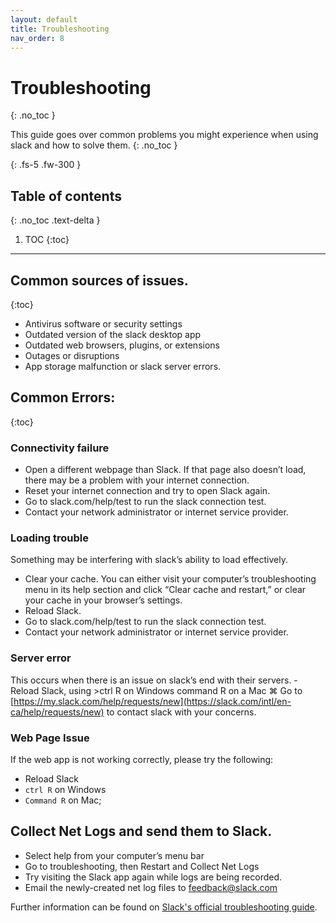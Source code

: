 ```yaml
---
layout: default
title: Troubleshooting
nav_order: 8
---
```


# Troubleshooting
{: .no_toc }

This guide goes over common problems you might experience when using slack and how to solve them.
{: .no_toc }


{: .fs-5 .fw-300 }

## Table of contents
{: .no_toc .text-delta }

1. TOC
{:toc}

---


## Common sources of issues.
{:toc}

- Antivirus software or security settings
- Outdated version of the slack desktop app
- Outdated web browsers, plugins, or extensions
- Outages or disruptions
- App storage malfunction or slack server errors.



## Common Errors:
{:toc}



### Connectivity failure
- Open a different webpage than Slack. If that page also doesn’t load, there may be a problem with your internet connection. 
- Reset your internet connection and try to open Slack again.
- Go to slack.com/help/test to run the slack connection test.
- Contact your network administrator or internet service provider.


### Loading trouble
Something may be interfering with slack’s ability to load effectively.

- Clear your cache.  You can either visit your computer’s troubleshooting menu in its help section and click “Clear cache and restart,” or clear your cache in your browser’s settings.
- Reload Slack.
- Go to slack.com/help/test to run the slack connection test.
- Contact your network administrator or internet service provider.


### Server error
This occurs when there is an issue on slack’s end with their servers.
-Reload Slack, using >ctrl R on Windows command R on a Mac &#8984;
Go to [https://my.slack.com/help/requests/new](https://slack.com/intl/en-ca/help/requests/new) to contact slack with your concerns.

### Web Page Issue
If the web app is not working correctly, please try the following:

- Reload Slack
- `ctrl R` on Windows
- `Command R` on Mac;


## Collect Net Logs and send them to Slack.

- Select help from your computer’s menu bar
- Go to troubleshooting, then Restart and Collect Net Logs
- Try visiting the Slack app again while logs are being recorded.
- Email the newly-created net log files to feedback@slack.com

Further information can be found on [Slack's official troubleshooting guide](https://slack.com/intl/en-ca/help/articles/205138367-Troubleshoot-connection-issues#h_26929910941549495877349).
